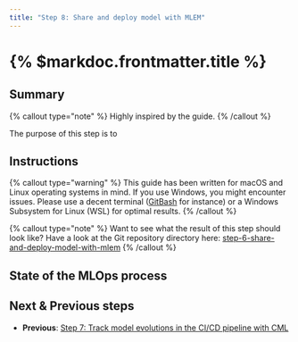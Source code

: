 ```yaml
---
title: "Step 8: Share and deploy model with MLEM"
---
```


# {% $markdoc.frontmatter.title %}

## Summary

{% callout type="note" %}
Highly inspired by the []() guide.
{% /callout %}

The purpose of this step is to

## Instructions

{% callout type="warning" %}
This guide has been written for macOS and Linux operating systems in mind. If you use Windows, you might encounter issues. Please use a decent terminal ([GitBash](https://gitforwindows.org/) for instance) or a Windows Subsystem for Linux (WSL) for optimal results.
{% /callout %}

{% callout type="note" %}
Want to see what the result of this step should look like? Have a look at the Git repository directory here: [step-6-share-and-deploy-model-with-mlem](https://github.com/csia-pme/a-guide-to-mlops/tree/main/pages/the-guide/step-6-share-and-deploy-model-with-mlem)
{% /callout %}

## State of the MLOps process

## Next & Previous steps

- **Previous**: [Step 7: Track model evolutions in the CI/CD pipeline with CML](/the-guide/step-7-track-model-evolutions-in-the-cicd-pipeline-with-cml)
